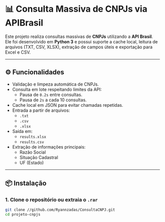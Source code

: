 # 📊 Consulta Massiva de CNPJs via APIBrasil

Este projeto realiza consultas massivas de **CNPJs** utilizando a **API Brasil**.  
Ele foi desenvolvido em **Python 3** e possui suporte a cache local, leitura de arquivos (TXT, CSV, XLSX), extração de campos úteis e exportação para Excel e CSV.

---

## ⚙️ Funcionalidades
- Validação e limpeza automática de CNPJs.
- Consulta em lote respeitando limites da API:
  - Pausa de `0.2s` entre consultas.
  - Pausa de `2s` a cada 10 consultas.
- Cache local em JSON para evitar chamadas repetidas.
- Entrada a partir de arquivos:
  - `.txt`
  - `.csv`
  - `.xlsx`
- Saída em:
  - `results.xlsx`
  - `results.csv`
- Extração de informações principais:
  - Razão Social
  - Situação Cadastral
  - UF (Estado)

---

## 📦 Instalação

### 1. Clone o repositório ou extraia o `.rar`
```bash
git clone //github.com/Ryannzadas/ConsultaCNPJ.git
cd projeto-cnpjs
